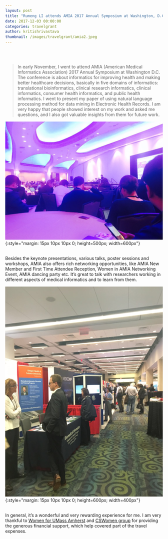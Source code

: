 ```yaml
---
layout: post
title: "Rumeng LI attends AMIA 2017 Annual Symposium at Washington, D.C."
date: 2017-12-03 00:00:00
categories: travelgrant
author: kritishrivastava
thumbnail: /images/travelgrant/amia2.jpeg
---
```

<br/><br/>
>In early November, I went to attend AMIA (American Medical Informatics Association) 2017 Annual Symposium at Washington D.C. The conference is about informatics for improving health and making better healthcare decisions, basically in five domains of informatics: translational bioinformatics, clinical research informatics, clinical informatics, consumer health informatics, and public health informatics. I went to present my paper of using natural language processing method for data mining in Electronic Health Records. I am very happy that people showed interest on my work and asked me questions, and I also got valuable insights from them for future work.

![Li-conference](/images/travelgrant/amia1.jpeg){:style="margin: 15px 10px 10px 0; height=500px; width=600px"}<br/><br/> 

Besides the keynote presentations, various talks, poster sessions and workshops, AMIA also offers rich networking opportunities, like AMIA New Member and First Time Attendee Reception, Women in AMIA Networking Event, AMIA dancing party etc. It’s great to talk with researchers working in different aspects of medical informatics and to learn from them.

![Li-poster](/images/travelgrant/amia2.jpeg){:style="margin: 15px 10px 10px 0; height=600px; width=400px"}<br/><br/>  

In general, it’s a wonderful and very rewarding experience for me. I am very thankful to [Women for UMass Amherst](http://www.umass.edu/wfum/) and [CSWomen group](http://cswomenumass.github.io/index.html) for providing the generous financial support, which help covered part of the travel expenses.
